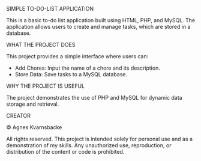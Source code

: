 SIMPLE TO-DO-LIST APPLICATION

This is a basic to-do list application built using HTML, PHP, and MySQL. The application allows users to create and manage tasks, which are stored in a database.


WHAT THE PROJECT DOES

This project provides a simple interface where users can:
- Add Chores: Input the name of a chore and its description.
- Store Data: Save tasks to a MySQL database.


WHY THE PROJECT IS USEFUL

The project demonstrates the use of PHP and MySQL for dynamic data storage and retrieval.


CREATOR

© Agnes Kvarnsbacke

All rights reserved. This project is intended solely for personal use and as a demonstration of my skills. Any unauthorized use, reproduction, or distribution of the content or code is prohibited.
